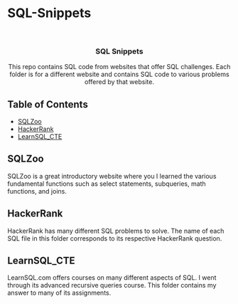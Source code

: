 # SQL-Snippets


<br />
<p align="center">
  <h3 align="center">SQL Snippets</h3>

  <p align="center">
    This repo contains SQL code from websites that offer SQL challenges. Each folder is for a different website and contains SQL code to various problems offered by that website.
  </p>
</p>


<!-- TABLE OF CONTENTS -->
## Table of Contents

* [SQLZoo](#SQLZoo)
* [HackerRank](#HackerRank)
* [LearnSQL_CTE](#LearnSQL_CTE)

<!-- SQLZoo -->
## SQLZoo
SQLZoo is a great introductory website where you I learned the various fundamental functions such as select statements, subqueries, math functions, and joins.

<!-- HackerRank -->
## HackerRank
HackerRank has many different SQL problems to solve. The name of each SQL file in this folder corresponds to its respective HackerRank question.

<!-- LearnSQL -->
## LearnSQL_CTE
LearnSQL.com offers courses on many different aspects of SQL. I went through its advanced recursive queries course. This folder contains my answer to many of its assignments.
